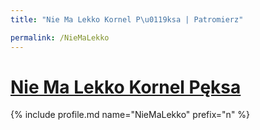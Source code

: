 ```yaml
---
title: "Nie Ma Lekko Kornel P\u0119ksa | Patromierz"

permalink: /NieMaLekko
---
```


# [Nie Ma Lekko Kornel Pęksa](https://patronite.pl/NieMaLekko)

{% include profile.md name="NieMaLekko" prefix="n" %}
